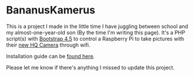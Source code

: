 # BananusKamerus

This is a project I made in the little time I have juggling between school and my almost-one-year-old son (By the time I'm writing this page).
It's a PHP script(s) with [Bootstrap 4.5](https://getbootstrap.com/docs/4.5/getting-started/download/) to control a Raspberry Pi to take pictures with their [new HQ Camera](https://www.raspberrypi.org/products/raspberry-pi-high-quality-camera/) through wifi.

Installation guide can be [found here](http://q8geek.com/2020/12/26/bananus-kamerus-v10/).

Please let me know if there's anything I missed to update this project.
